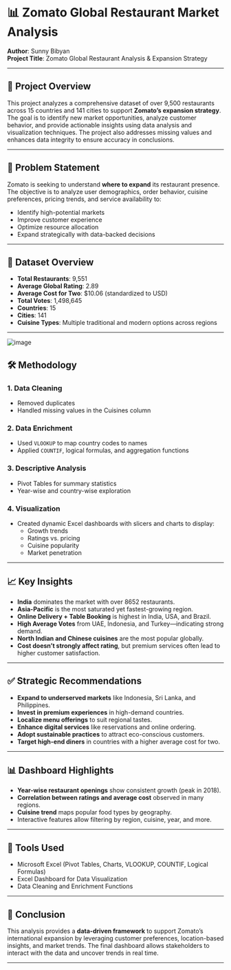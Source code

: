 
# 📊 Zomato Global Restaurant Market Analysis

**Author**: Sunny Bibyan  
**Project Title**: Zomato Global Restaurant Analysis & Expansion Strategy  

---

## 🧠 Project Overview

This project analyzes a comprehensive dataset of over 9,500 restaurants across 15 countries and 141 cities to support **Zomato’s expansion strategy**. The goal is to identify new market opportunities, analyze customer behavior, and provide actionable insights using data analysis and visualization techniques. The project also addresses missing values and enhances data integrity to ensure accuracy in conclusions.

---

## 🎯 Problem Statement

Zomato is seeking to understand **where to expand** its restaurant presence. The objective is to analyze user demographics, order behavior, cuisine preferences, pricing trends, and service availability to:

- Identify high-potential markets
- Improve customer experience
- Optimize resource allocation
- Expand strategically with data-backed decisions

---

## 📁 Dataset Overview

- **Total Restaurants**: 9,551  
- **Average Global Rating**: 2.89  
- **Average Cost for Two**: $10.06 (standardized to USD)  
- **Total Votes**: 1,498,645  
- **Countries**: 15  
- **Cities**: 141  
- **Cuisine Types**: Multiple traditional and modern options across regions  

---
![image](https://github.com/user-attachments/assets/b8141ff4-efd0-437f-abc3-f28b97724906)


## 🛠️ Methodology

### 1. **Data Cleaning**
- Removed duplicates
- Handled missing values in the Cuisines column

### 2. **Data Enrichment**
- Used `VLOOKUP` to map country codes to names
- Applied `COUNTIF`, logical formulas, and aggregation functions

### 3. **Descriptive Analysis**
- Pivot Tables for summary statistics
- Year-wise and country-wise exploration

### 4. **Visualization**
- Created dynamic Excel dashboards with slicers and charts to display:
  - Growth trends
  - Ratings vs. pricing
  - Cuisine popularity
  - Market penetration

---

## 📈 Key Insights

- **India** dominates the market with over 8652 restaurants.
- **Asia-Pacific** is the most saturated yet fastest-growing region.
- **Online Delivery + Table Booking** is highest in India, USA, and Brazil.
- **High Average Votes** from UAE, Indonesia, and Turkey—indicating strong demand.
- **North Indian and Chinese cuisines** are the most popular globally.
- **Cost doesn’t strongly affect rating**, but premium services often lead to higher customer satisfaction.

---

## ✅ Strategic Recommendations

- **Expand to underserved markets** like Indonesia, Sri Lanka, and Philippines.
- **Invest in premium experiences** in high-demand countries.
- **Localize menu offerings** to suit regional tastes.
- **Enhance digital services** like reservations and online ordering.
- **Adopt sustainable practices** to attract eco-conscious customers.
- **Target high-end diners** in countries with a higher average cost for two.

---

## 📊 Dashboard Highlights

- **Year-wise restaurant openings** show consistent growth (peak in 2018).
- **Correlation between ratings and average cost** observed in many regions.
- **Cuisine trend** maps popular food types by geography.
- Interactive features allow filtering by region, cuisine, year, and more.

---

## 📌 Tools Used

- Microsoft Excel (Pivot Tables, Charts, VLOOKUP, COUNTIF, Logical Formulas)
- Excel Dashboard for Data Visualization
- Data Cleaning and Enrichment Functions

---

## 🏁 Conclusion

This analysis provides a **data-driven framework** to support Zomato’s international expansion by leveraging customer preferences, location-based insights, and market trends. The final dashboard allows stakeholders to interact with the data and uncover trends in real time.

---



